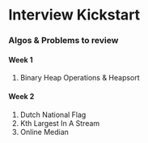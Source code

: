 # Interview Kickstart

### Algos & Problems to review

#### Week 1
1. Binary Heap Operations & Heapsort 

#### Week 2
1. Dutch National Flag
2. Kth Largest In A Stream
3. Online Median
